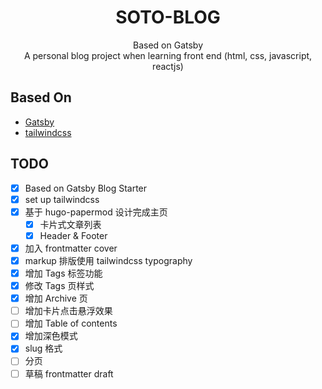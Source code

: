 <h1 align="center">
  SOTO-BLOG
</h1>
<p align="center">
    Based on Gatsby<br/>
    A personal blog project when learning front end (html, css, javascript, reactjs)
</p>



## Based On

- [Gatsby](https://www.gatsbyjs.org/)
- [tailwindcss](https://tailwindcss.com/)

## TODO

- [x] Based on Gatsby Blog Starter
- [x] set up tailwindcss
- [x] 基于 hugo-papermod 设计完成主页
  - [x] 卡片式文章列表
  - [x] Header & Footer
- [x] 加入 frontmatter cover
- [x] markup 排版使用 tailwindcss typography
- [x] 增加 Tags 标签功能
- [x] 修改 Tags 页样式
- [x] 增加 Archive 页
- [ ] 增加卡片点击悬浮效果
- [ ] 增加 Table of contents
- [x] 增加深色模式
- [x] slug 格式
- [ ] 分页
- [ ] 草稿 frontmatter draft
